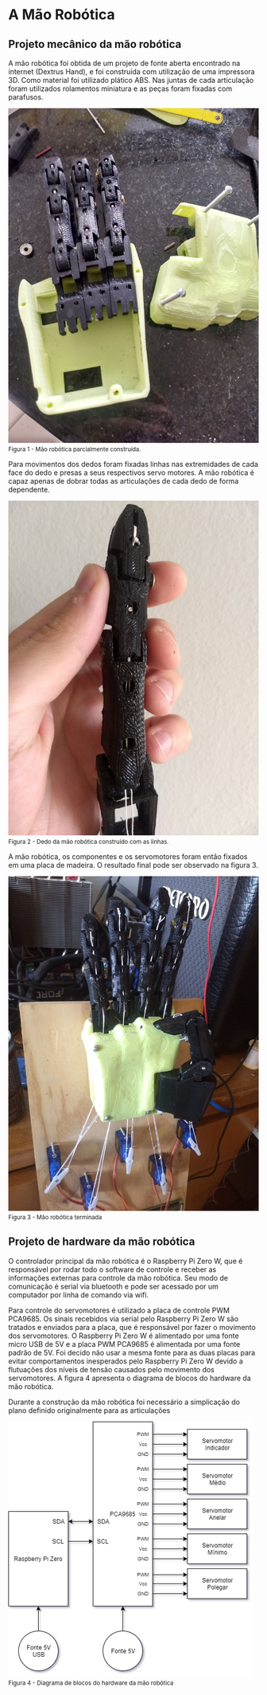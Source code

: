 <!-- # [Mirror Hand](maomecanicafinal.md) -->

# A Mão Robótica

## Projeto mecânico da mão robótica

A mão robótica foi obtida de um projeto de fonte aberta encontrado na internet (Dextrus Hand), e foi construída com utilização de uma impressora 3D. Como material foi utilizado plático ABS. Nas juntas de cada articulação foram utilizados rolamentos miniatura e as peças foram fixadas com parafusos.

![mao robotica parcial](/maorobotica/maoparcial1.jpg)
<br>
<small>Figura 1 - Mão robótica parcialmente construída.</small>


Para movimentos dos dedos foram fixadas linhas nas extremidades de cada face do dedo e presas a seus respectivos servo motores. A mão robótica é capaz apenas de dobrar todas as articulações de cada dedo de forma dependente.

![dedo com linhas](/maorobotica/maoparcial3.jpg)
<br>
<small>Figura 2 - Dedo da mão robótica construído com as linhas.</small>

A mão robótica, os componentes e os servomotores foram então fixados em uma placa de madeira. O resultado final pode ser observado na figura 3.

![mao robotica pronta](/maorobotica/maoroboticafinal.jpg)
<br>
<small>Figura 3 - Mão robótica terminada</small>

## Projeto de hardware da mão robótica

O controlador principal da mão robótica é o Raspberry Pi Zero W, que é responsável por rodar todo o software de controle e receber as informações externas para controle da mão robótica. Seu modo de comunicação é serial via bluetooth e pode ser acessado por um computador por linha de comando via wifi.

Para controle do servomotores é utilizado a placa de controle PWM PCA9685. Os sinais recebidos via serial pelo Raspberry Pi Zero W são tratados e enviados para a placa, que é responsável por fazer o movimento dos servomotores. O Raspberry Pi Zero W é alimentado por uma fonte micro USB de 5V e a placa PWM PCA9685 é alimentada por uma fonte padrão de 5V. Foi decido não usar a mesma fonte para as duas placas para evitar comportamentos inesperados pelo Raspberry Pi Zero W devido a flutuações dos níveis de tensão causados pelo movimento dos servomotores. A figura 4 apresenta o diagrama de blocos do hardware da mão robótica.

Durante a construção da mão robótica foi necessário a simplicação do plano definido originalmente para as articulações

![diagrama mao robotica](/diagramas/diagramamaorobotica.jpg)
<br>
<small>Figura 4 - Diagrama de blocos do hardware da mão robótica</small>
